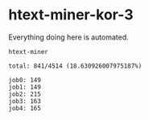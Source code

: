 # htext-miner-kor-3

Everything doing here is automated.

```
htext-miner

total: 841/4514 (18.630926007975187%)

job0: 149
job1: 149
job2: 215
job3: 163
job4: 165
```